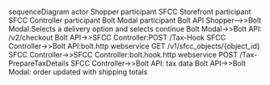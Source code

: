 sequenceDiagram
    actor Shopper
    participant SFCC Storefront
    participant SFCC Controller
    participant Bolt Modal
    participant Bolt API 
    Shopper-->>Bolt Modal:Selects a delivery option and selects continue
    Bolt Modal->>Bolt API: /v2/checkout
    Bolt API->>SFCC Controller:POST /Tax-Hook
    SFCC Controller->>Bolt API:bolt.http webservice GET /v1/sfcc_objects/{object_id}
    SFCC Controller->>SFCC Controller:bolt.hook.http webservice POST /Tax-PrepareTaxDetails
    SFCC Controller->>Bolt API: tax data
    Bolt API->>Bolt Modal: order updated with shipping totals
